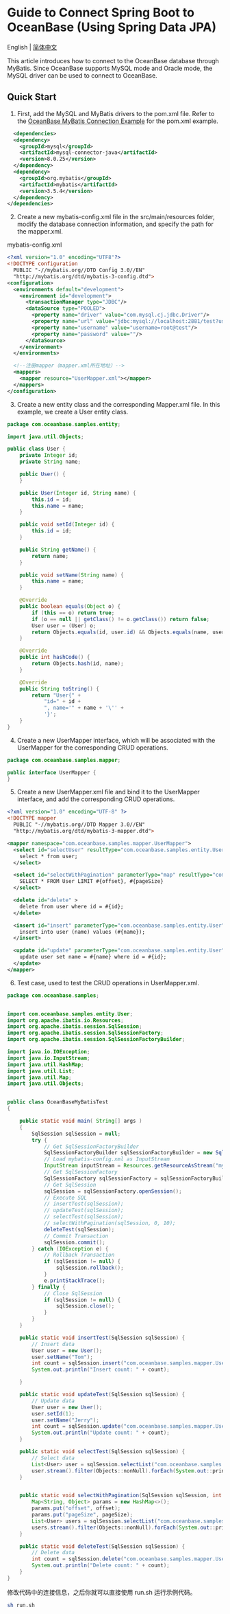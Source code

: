 # Guide to Connect Spring Boot to OceanBase (Using Spring Data JPA)

English | [简体中文](README-CN.md)

This article introduces how to connect to the OceanBase database through MyBatis.
Since OceanBase supports MySQL mode and Oracle mode, the MySQL driver can be used to connect to OceanBase.
## Quick Start

1. First, add the MySQL and MyBatis drivers to the pom.xml file. Refer to the [OceanBase MyBatis Connection Example](https://www.oceanbase.com/docs/community-observer-cn-10000000000900919) for the pom.xml example.

```xml
  <dependencies>
  <dependency>
    <groupId>mysql</groupId>
    <artifactId>mysql-connector-java</artifactId>
    <version>8.0.25</version>
  </dependency>
  <dependency>
    <groupId>org.mybatis</groupId>
    <artifactId>mybatis</artifactId>
    <version>3.5.4</version>
  </dependency>
</dependencies>
```

2. Create a new mybatis-config.xml file in the src/main/resources folder, modify the database connection information, and specify the path for the mapper.xml.

 mybatis-config.xml
```xml
<?xml version="1.0" encoding="UTF8"?>
<!DOCTYPE configuration
  PUBLIC "-//mybatis.org//DTD Config 3.0//EN"
  "http://mybatis.org/dtd/mybatis-3-config.dtd">
<configuration>
  <environments default="development">
    <environment id="development">
      <transactionManager type="JDBC"/>
      <dataSource type="POOLED">
        <property name="driver" value="com.mysql.cj.jdbc.Driver"/>
        <property name="url" value="jdbc:mysql://localhost:2881/test?useUnicode=true&amp;characterEncoding=utf-8&amp;useServerPrepStmts=false&amp;useCursorFetch=true"/>
        <property name="username" value="username=root@test"/>
        <property name="password" value=""/>
      </dataSource>
    </environment>
  </environments>

  <!--注册mapper（mapper.xml所在地址）-->
  <mappers>
    <mapper resource="UserMapper.xml"></mapper>
  </mappers>
</configuration>
```
3. Create a new entity class and the corresponding Mapper.xml file. In this example, we create a User entity class.
```java
package com.oceanbase.samples.entity;

import java.util.Objects;

public class User {
    private Integer id;
    private String name;

    public User() {
    }

    public User(Integer id, String name) {
        this.id = id;
        this.name = name;
    }

    public void setId(Integer id) {
        this.id = id;
    }

    public String getName() {
        return name;
    }

    public void setName(String name) {
        this.name = name;
    }

    @Override
    public boolean equals(Object o) {
        if (this == o) return true;
        if (o == null || getClass() != o.getClass()) return false;
        User user = (User) o;
        return Objects.equals(id, user.id) && Objects.equals(name, user.name);
    }

    @Override
    public int hashCode() {
        return Objects.hash(id, name);
    }

    @Override
    public String toString() {
        return "User{" +
            "id=" + id +
            ", name='" + name + '\'' +
            '}';
    }
}
```
4. Create a new UserMapper interface, which will be associated with the UserMapper for the corresponding CRUD operations.
```java
package com.oceanbase.samples.mapper;

public interface UserMapper {
}
```

5. Create a new UserMapper.xml file and bind it to the UserMapper interface, and add the corresponding CRUD operations.
```xml
<?xml version="1.0" encoding="UTF-8" ?>
<!DOCTYPE mapper
  PUBLIC "-//mybatis.org//DTD Mapper 3.0//EN"
  "http://mybatis.org/dtd/mybatis-3-mapper.dtd">

<mapper namespace="com.oceanbase.samples.mapper.UserMapper">
  <select id="selectUser" resultType="com.oceanbase.samples.entity.User" fetchSize="40000">
    select * from user;
  </select>

  <select id="selectWithPagination" parameterType="map" resultType="com.oceanbase.samples.entity.User">
    SELECT * FROM User LIMIT #{offset}, #{pageSize}
  </select>

  <delete id="delete" >
    delete from user where id = #{id};
  </delete>

  <insert id="insert" parameterType="com.oceanbase.samples.entity.User">
    insert into user (name) values (#{name});
  </insert>

  <update id="update" parameterType="com.oceanbase.samples.entity.User">
    update user set name = #{name} where id = #{id};
  </update>
</mapper>
```

6. Test case, used to test the CRUD operations in UserMapper.xml.
```java
package com.oceanbase.samples;


import com.oceanbase.samples.entity.User;
import org.apache.ibatis.io.Resources;
import org.apache.ibatis.session.SqlSession;
import org.apache.ibatis.session.SqlSessionFactory;
import org.apache.ibatis.session.SqlSessionFactoryBuilder;

import java.io.IOException;
import java.io.InputStream;
import java.util.HashMap;
import java.util.List;
import java.util.Map;
import java.util.Objects;


public class OceanBaseMyBatisTest
{

    public static void main( String[] args )
    {
        SqlSession sqlSession = null;
        try {
            // Get SqlSessionFactoryBuilder
            SqlSessionFactoryBuilder sqlSessionFactoryBuilder = new SqlSessionFactoryBuilder();
            // Load mybatis-config.xml as InputStream
            InputStream inputStream = Resources.getResourceAsStream("mybatis-config.xml");
            // Get SqlSessionFactory
            SqlSessionFactory sqlSessionFactory = sqlSessionFactoryBuilder.build(inputStream);
            // Get SqlSession
            sqlSession = sqlSessionFactory.openSession();
            // Execute SQL
            // insertTest(sqlSession);
            // updateTest(sqlSession);
            // selectTest(sqlSession);
            // selectWithPagination(sqlSession, 0, 10);
            deleteTest(sqlSession);
            // Commit Transaction
            sqlSession.commit();
        } catch (IOException e) {
            // Rollback Transaction
            if (sqlSession != null) {
                sqlSession.rollback();
            }
            e.printStackTrace();
        } finally {
            // Close SqlSession
            if (sqlSession != null) {
                sqlSession.close();
            }
        }
    }

    public static void insertTest(SqlSession sqlSession) {
        // Insert data
        User user = new User();
        user.setName("Tom");
        int count = sqlSession.insert("com.oceanbase.samples.mapper.UserMapper.insert", user);
        System.out.println("Insert count: " + count);

    }

    public static void updateTest(SqlSession sqlSession) {
        // Update data
        User user = new User();
        user.setId(1);
        user.setName("Jerry");
        int count = sqlSession.update("com.oceanbase.samples.mapper.UserMapper.update", user);
        System.out.println("Update count: " + count);
    }

    public static void selectTest(SqlSession sqlSession) {
        // Select data
        List<User> user = sqlSession.selectList("com.oceanbase.samples.mapper.UserMapper.selectUser", 1);
        user.stream().filter(Objects::nonNull).forEach(System.out::println);
    }


    public static void selectWithPagination(SqlSession sqlSession, int offset, int pageSize) {
        Map<String, Object> params = new HashMap<>();
        params.put("offset", offset);
        params.put("pageSize", pageSize);
        List<User> users = sqlSession.selectList("com.oceanbase.samples.mapper.UserMapper.selectWithPagination", params);
        users.stream().filter(Objects::nonNull).forEach(System.out::println);
    }

    public static void deleteTest(SqlSession sqlSession) {
        // Delete data
        int count = sqlSession.delete("com.oceanbase.samples.mapper.UserMapper.delete", 3);
        System.out.println("Delete count: " + count);
    }
}
```


修改代码中的连接信息，之后你就可以直接使用 run.sh 运行示例代码。

```bash
sh run.sh
```
